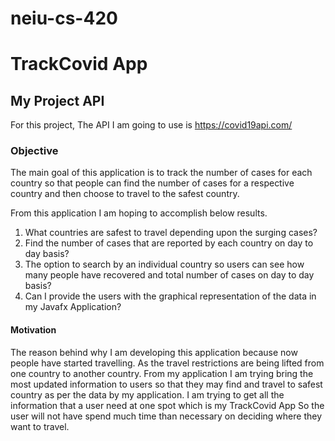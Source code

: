 # neiu-cs-420

<!-- My Application Name -->

# TrackCovid App

## My Project API
For this project, The API I am going to use is https://covid19api.com/

### Objective

The main goal of this application is to track the number of cases for each country so that people can find the number of cases for a respective country and then choose to travel to the safest country.

From this application I am hoping to accomplish below results.

1. What countries are safest to travel depending upon the surging cases?
2. Find the number of cases that are reported by each country on day to day basis?
3. The option to search by an individual country so users can see how many people have recovered and total number of cases on day to day basis?
4.	Can I provide the users with the graphical representation of the data in my Javafx Application?

#### Motivation

The reason behind why I am developing this application because now people have started travelling. As the travel 
restrictions are being lifted from one country to another country. From my application I am trying bring the most
updated information to users so that they may find and travel to safest country as per the data by my application.
I am trying to get all the information that a user need at one spot which is my TrackCovid App So the user will not 
have spend much time than necessary on deciding where they want to travel.
